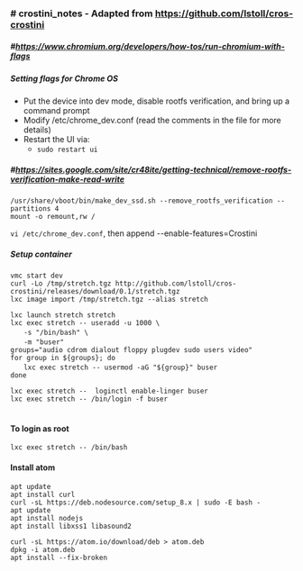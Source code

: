 ### # crostini_notes - Adapted from https://github.com/lstoll/cros-crostini

##### #https://www.chromium.org/developers/how-tos/run-chromium-with-flags

##### Setting flags for Chrome OS
- Put the device into dev mode, disable rootfs verification, and bring up a command prompt
- Modify /etc/chrome_dev.conf (read the comments in the file for more details)
- Restart the UI via:
  * `sudo restart ui`<br>

##### #https://sites.google.com/site/cr48ite/getting-technical/remove-rootfs-verification-make-read-write
`/usr/share/vboot/bin/make_dev_ssd.sh --remove_rootfs_verification --partitions 4`<br>
`mount -o remount,rw /`<br>

`vi /etc/chrome_dev.conf`, then append --enable-features=Crostini<br>

##### Setup container
`vmc start dev`<br>
`curl -Lo /tmp/stretch.tgz http://github.com/lstoll/cros-crostini/releases/download/0.1/stretch.tgz`<br>
`lxc image import /tmp/stretch.tgz --alias stretch`

`lxc launch stretch stretch`<br>
`lxc exec stretch -- useradd -u 1000 \`<br>
&nbsp;&nbsp;&nbsp;&nbsp;&nbsp;&nbsp;`-s "/bin/bash" \`<br>
&nbsp;&nbsp;&nbsp;&nbsp;&nbsp;&nbsp;`-m "buser"`<br>
`groups="audio cdrom dialout floppy plugdev sudo users video"`<br>
`for group in ${groups}; do`<br>
&nbsp;&nbsp;&nbsp;&nbsp;&nbsp;&nbsp;`lxc exec stretch -- usermod -aG "${group}" buser`<br>
`done`<br>

`lxc exec stretch --  loginctl enable-linger buser`<br>
`lxc exec stretch -- /bin/login -f buser`<br>
<br>

#### To login as root
`lxc exec stretch -- /bin/bash`<br>

#### Install atom
`apt update`<br>
`apt install curl`<br>
`curl -sL https://deb.nodesource.com/setup_8.x | sudo -E bash -`<br>
`apt update`<br>
`apt install nodejs`<br>
`apt install libxss1 libasound2`<br>

`curl -sL https://atom.io/download/deb > atom.deb`<br>
`dpkg -i atom.deb`<br>
`apt install --fix-broken`<br>
